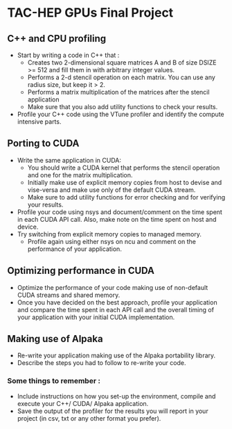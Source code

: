 # **TAC-HEP GPUs Final Project**

## C++ and CPU profiling 
- Start by writing a code in C++ that :
  - Creates two 2-dimensional square matrices A and B of size DSIZE >= 512 and fill them in with arbitrary integer values.
  - Performs a 2-d stencil operation on each matrix. You can use any radius size, but keep it > 2.
  - Performs a matrix multiplication of the matrices after the stencil application
  - Make sure that you also add utility functions to check your results. 
- Profile your C++ code using the VTune profiler and identify the compute intensive parts.

## Porting to CUDA
- Write the same application in CUDA: 
  - You should write a CUDA kernel that performs the stencil operation and one for the matrix multiplication.
  - Initially make use of explicit memory copies from host to devise and vise-versa and make use only of the default CUDA stream.
  - Make sure to add utility functions for error checking and for verifying your results.
- Profile your code using nsys and document/comment on the time spent in each CUDA API call. Also, make note on the time spent on host and device.
- Try switching from explicit memory copies to managed memory. 
   - Profile again using either nsys on ncu and comment on the performance of your application. 

## Optimizing performance in CUDA
- Optimize the performance of your code making use of non-default CUDA streams and shared memory. 
- Once you have decided on the best approach, profile your application and compare the time spent in each API call and the overall timing of your application with your initial CUDA implementation.

## Making use of Alpaka
- Re-write your application making use of the Alpaka portability library.
- Describe the steps you had to follow to re-write your code.


### Some things to remember :
- Include instructions on how you set-up the environment, compile and execute your C++/ CUDA/ Alpaka application.
- Save the output of the profiler for the results you will report in your project (in csv, txt or any other format you prefer).
